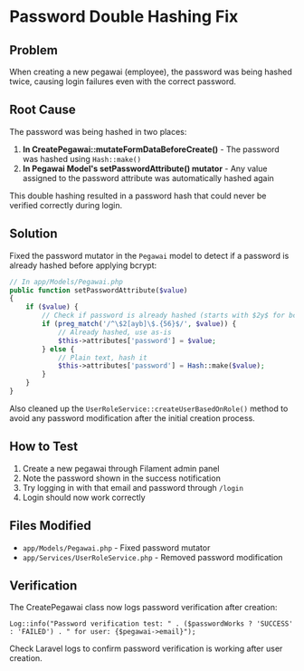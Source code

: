 # Password Double Hashing Fix

## Problem
When creating a new pegawai (employee), the password was being hashed twice, causing login failures even with the correct password.

## Root Cause
The password was being hashed in two places:
1. **In CreatePegawai::mutateFormDataBeforeCreate()** - The password was hashed using `Hash::make()`
2. **In Pegawai Model's setPasswordAttribute() mutator** - Any value assigned to the password attribute was automatically hashed again

This double hashing resulted in a password hash that could never be verified correctly during login.

## Solution
Fixed the password mutator in the `Pegawai` model to detect if a password is already hashed before applying bcrypt:

```php
// In app/Models/Pegawai.php
public function setPasswordAttribute($value)
{
    if ($value) {
        // Check if password is already hashed (starts with $2y$ for bcrypt)
        if (preg_match('/^\$2[ayb]\$.{56}$/', $value)) {
            // Already hashed, use as-is
            $this->attributes['password'] = $value;
        } else {
            // Plain text, hash it
            $this->attributes['password'] = Hash::make($value);
        }
    }
}
```

Also cleaned up the `UserRoleService::createUserBasedOnRole()` method to avoid any password modification after the initial creation process.

## How to Test
1. Create a new pegawai through Filament admin panel
2. Note the password shown in the success notification
3. Try logging in with that email and password through `/login`
4. Login should now work correctly

## Files Modified
- `app/Models/Pegawai.php` - Fixed password mutator
- `app/Services/UserRoleService.php` - Removed password modification

## Verification
The CreatePegawai class now logs password verification after creation:
```
Log::info("Password verification test: " . ($passwordWorks ? 'SUCCESS' : 'FAILED') . " for user: {$pegawai->email}");
```

Check Laravel logs to confirm password verification is working after user creation.
